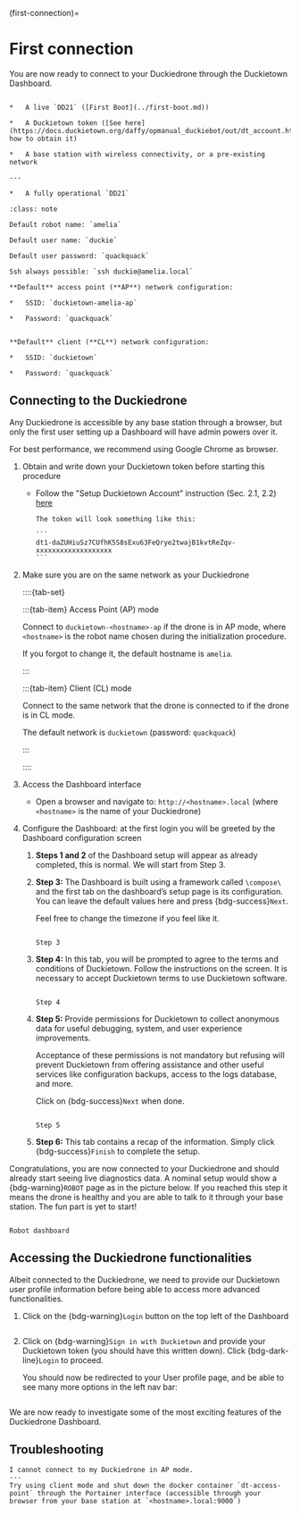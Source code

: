 (first-connection)=
# First connection

You are now ready to connect to your Duckiedrone through the Duckietown Dashboard.

```{needget}

*   A live `DD21` ([First Boot](../first-boot.md))

*   A Duckietown token ([See here](https://docs.duckietown.org/daffy/opmanual_duckiebot/out/dt_account.html) how to obtain it)

*   A base station with wireless connectivity, or a pre-existing network

---

*   A fully operational `DD21`

```

```{admonition} Cheatsheet
:class: note

Default robot name: `amelia`

Default user name: `duckie`

Default user password: `quackquack`

Ssh always possible: `ssh duckie@amelia.local`

**Default** access point (**AP**) network configuration:

*   SSID: `duckietown-amelia-ap`
    
*   Password: `quackquack`
    

**Default** client (**CL**) network configuration:

*   SSID: `duckietown`
    
*   Password: `quackquack`
```

## Connecting to the Duckiedrone  

Any Duckiedrone is accessible by any base station through a browser, but only the first user setting up a Dashboard will have admin powers over it.

For best performance, we recommend using Google Chrome as browser.

1.  Obtain and write down your Duckietown token before starting this procedure
    
    *  Follow the "Setup Duckietown Account” instruction (Sec. 2.1, 2.2) [here](https://docs.duckietown.org/daffy/opmanual_duckiebot/out/dt_account.html)  

        ````{tip}
        The token will look something like this:  
        
        ```
        dt1-daZUHiuSz7CUfhK5S8sExu63FeQrye2twajB1kvtReZqv-xxxxxxxxxxxxxxxxxxx
        ```
        ````
        
2.  Make sure you are on the same network as your Duckiedrone
    
    ::::{tab-set}

    :::{tab-item} Access Point (AP) mode

    Connect to `duckietown-<hostname>-ap` if the drone is in AP mode, where `<hostname>` is the robot name chosen during the initialization procedure.
    
    If you forgot to change it, the default hostname is `amelia`.

    :::

    :::{tab-item} Client (CL) mode

    Connect to the same network that the drone is connected to if the drone is in CL mode.
    
    The default network is `duckietown` (password: `quackquack`)  

    :::
    
    ::::
        
        
3.  Access the Dashboard interface
    
    * Open a browser and navigate to: `http://<hostname>.local` (where `<hostname>` is the name of your Duckiedrone)
        
4.  Configure the Dashboard: at the first login you will be greeted by the Dashboard configuration screen
    
    1.  **Steps 1 and 2** of the Dashboard setup will appear as already completed, this is normal. We will start from Step 3.
        
    2.  **Step 3:** The Dashboard is built using a framework called `\compose\` and the first tab on the dashboard’s setup page is its configuration. You can leave the default values here and press {bdg-success}`Next`.
    
        Feel free to change the timezone if you feel like it.  
        
        ```{figure} ../_images/first-connection/step_3.png
        
        Step 3
        ```

    3.  **Step 4:** In this tab, you will be prompted to agree to the terms and conditions of Duckietown. Follow the instructions on the screen. It is necessary to accept Duckietown terms to use Duckietown software.  
        
        ```{figure} ../_images/first-connection/step_4.png

        Step 4
        ```          
        
    4.  **Step 5:** Provide permissions for Duckietown to collect anonymous data for useful debugging, system, and user experience improvements.
    
        Acceptance of these permissions is not mandatory but refusing will prevent Duckietown from offering assistance and other useful services like configuration backups, access to the logs database, and more.
    
        Click on {bdg-success}`Next` when done.  
        ```{figure} ../_images/first-connection/step_5.png
        
        Step 5
        ```
          
        
    5.  **Step 6:** This tab contains a recap of the information. Simply click {bdg-success}`Finish` to complete the setup.  
        

Congratulations, you are now connected to your Duckiedrone and should already start seeing live diagnostics data. A nominal setup would show a {bdg-warning}`ROBOT` page as in the picture below. If you reached this step it means the drone is healthy and you are able to talk to it through your base station. The fun part is yet to start!  

```{figure} ../_images/first-connection/robot_dashboard.png

Robot dashboard
```

## Accessing the Duckiedrone functionalities

Albeit connected to the Duckiedrone, we need to provide our Duckietown user profile information before being able to access more advanced functionalities.

1.  Click on the {bdg-warning}`Login` button on the top left of the Dashboard  
    
    ```{image} ../_images/first-connection/dashboard_sign_in.png
    ```
    
2.  Click on {bdg-warning}`Sign in with Duckietown` and provide your Duckietown token (you should have this written down). Click {bdg-dark-line}`Login` to proceed.  
      
    You should now be redirected to your User profile page, and be able to see many more options in the left nav bar:
    
    ```{image} ../_images/first-connection/setup_complete.png
    ```

We are now ready to investigate some of the most exciting features of the Duckiedrone Dashboard.

## Troubleshooting

```{trouble}
I cannot connect to my Duckiedrone in AP mode.
---
Try using client mode and shut down the docker container `dt-access-point` through the Portainer interface (accessible through your browser from your base station at `<hostname>.local:9000`)
```